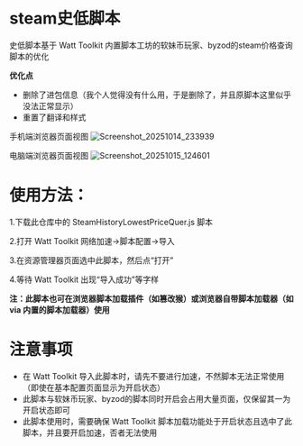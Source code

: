 # steam史低脚本
史低脚本基于 Watt Toolkit 内置脚本工坊的软妹币玩家、byzod的steam价格查询脚本的优化

**优化点**
* 删除了进包信息（我个人觉得没有什么用，于是删除了，并且原脚本这里似乎没法正常显示）
* 重置了翻译和样式

手机端浏览器页面视图
![Screenshot_20251014_233939](https://github.com/user-attachments/assets/3781feeb-869b-4120-b232-39d9a64864cf)

电脑端浏览器页面视图
![Screenshot_20251015_124601](https://github.com/user-attachments/assets/f42e287b-1b11-4c06-b237-e887294e9405)

# 使用方法：
1.下载此仓库中的 SteamHistoryLowestPriceQuer.js 脚本

2.打开 Watt Toolkit 网络加速→脚本配置→导入

3.在资源管理器页面选中此脚本，然后点“打开”

4.等待 Watt Toolkit 出现“导入成功”等字样

**注：此脚本也可在浏览器脚本加载插件（如篡改猴）或浏览器自带脚本加载器（如 via 内置的脚本加载器）使用**

# 注意事项
* 在 Watt Toolkit 导入此脚本时，请先不要进行加速，不然脚本无法正常使用（即使在基本配置页面显示为开启状态）
* 此脚本与软妹币玩家、byzod的脚本同时开启会占用大量页面，仅保留其一为开启状态即可
* 此脚本使用时，需要确保 Watt Toolkit 脚本加载功能处于开启状态且选中了此脚本，并且要开启加速，否者无法使用
